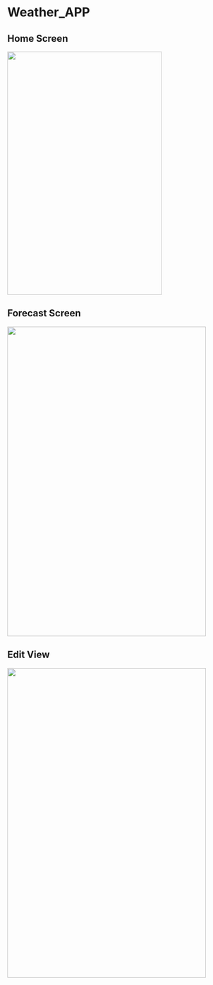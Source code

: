 # Weather_APP

## Home Screen
<img src="https://user-images.githubusercontent.com/37849215/57212611-42609b00-6fb2-11e9-91c0-afc75fd99c08.png" width = "350" height = "550"/>

## Forecast Screen
<img src="https://user-images.githubusercontent.com/37849215/57212632-55736b00-6fb2-11e9-88f2-caa910657962.png" width = "450" height = "700"/>

## Edit View
<img src="https://user-images.githubusercontent.com/37849215/57212558-1c3afb00-6fb2-11e9-855a-b00c140f798d.png" width = "450" height = "700"/>
